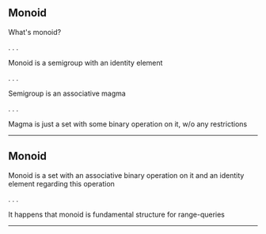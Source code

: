 Monoid
------

What's monoid?

. . .

Monoid is a semigroup with an identity element

. . .

Semigroup is an associative magma

. . .

Magma is just a set with some binary operation on it, w/o any restrictions

* * *

Monoid
------

Monoid is a set with an associative binary operation on it
and an identity element regarding this operation

. . .

It happens that monoid is fundamental structure for range-queries

* * *
